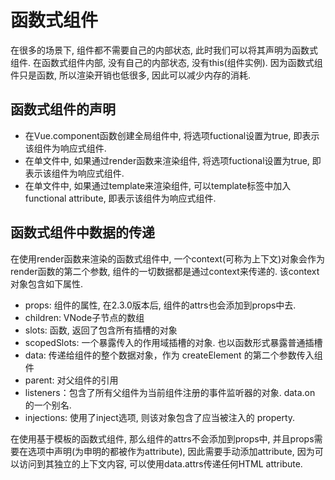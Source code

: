 # 函数式组件

在很多的场景下, 组件都不需要自己的内部状态, 此时我们可以将其声明为函数式组件. 在函数式组件内部, 没有自己的内部状态, 没有this(组件实例). 因为函数式组件只是函数, 所以渲染开销也低很多, 因此可以减少内存的消耗.

## 函数式组件的声明

* 在Vue.component函数创建全局组件中, 将选项fuctional设置为true, 即表示该组件为响应式组件.
* 在单文件中, 如果通过render函数来渲染组件, 将选项fuctional设置为true, 即表示该组件为响应式组件.
* 在单文件中, 如果通过template来渲染组件, 可以template标签中加入functional attribute, 即表示该组件为响应式组件.

## 函数式组件中数据的传递

在使用render函数来渲染的函数式组件中, 一个context(可称为上下文)对象会作为render函数的第二个参数, 组件的一切数据都是通过context来传递的. 该context对象包含如下属性.

* props: 组件的属性, 在2.3.0版本后, 组件的attrs也会添加到props中去.
* children: VNode子节点的数组
* slots: 函数, 返回了包含所有插槽的对象
* scopedSlots: 一个暴露传入的作用域插槽的对象. 也以函数形式暴露普通插槽
* data: 传递给组件的整个数据对象，作为 createElement 的第二个参数传入组件
* parent: 对父组件的引用
* listeners：包含了所有父组件为当前组件注册的事件监听器的对象. data.on 的一个别名.
* injections: 使用了inject选项, 则该对象包含了应当被注入的 property.

在使用基于模板的函数式组件, 那么组件的attrs不会添加到props中, 并且props需要在选项中声明(为申明的都被作为attribute), 因此需要手动添加attribute, 因为可以访问到其独立的上下文内容, 可以使用data.attrs传递任何HTML attribute.